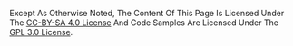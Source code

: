 Except As Otherwise Noted, The Content Of This Page Is Licensed Under The
<a href="https://creativecommons.org/licenses/by-sa/4.0/" rel="license">CC-BY-SA 4.0 License</a>
And Code Samples Are Licensed Under The
<a href="https://www.gnu.org/licenses/gpl-3.0.en.html" rel="license">GPL 3.0 License</a>.
